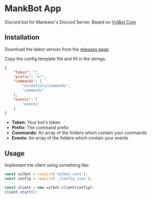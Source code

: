 # MankBot App

Discord bot for Mankalor's Discord Server. Based on [VylBot Core](https://github.com/getgravitysoft/vylbot-core)

## Installation

Download the latest version from the [releases page](https://github.com/Vylpes/mankbot-app/releases).

Copy the config template file and fill in the strings.

```json
{
    "token": "",
    "prefix": "v!",
    "commands": [
        "essentials/commands",
        "commands"
    ],
    "events": [
        "events"
    ]
}
```

* **Token:** Your bot's token
* **Prefix:** The command prefix
* **Commands:** An array of the folders which contain your commands
* **Events:** An array of the folders which contain your events

## Usage

Implement the client using something like:

```js
const vylbot = require('vylbot-core');
const config = require('./config.json');

const client = new vylbot.client(config);
client.start();
```